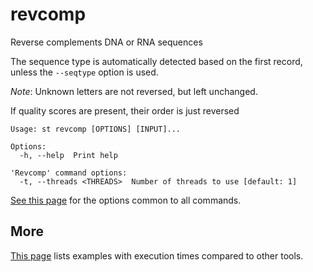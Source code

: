 # revcomp
Reverse complements DNA or RNA sequences

The sequence type is automatically detected based on the first record,
unless the `--seqtype` option is used.

*Note*: Unknown letters are not reversed, but left unchanged.

If quality scores are present, their order is just reversed


```
Usage: st revcomp [OPTIONS] [INPUT]...

Options:
  -h, --help  Print help

'Revcomp' command options:
  -t, --threads <THREADS>  Number of threads to use [default: 1]
```
[See this page](opts.md) for the options common to all commands.
## More

[This page](comparison.md#revcomp) lists examples with execution times compared
to other tools.
